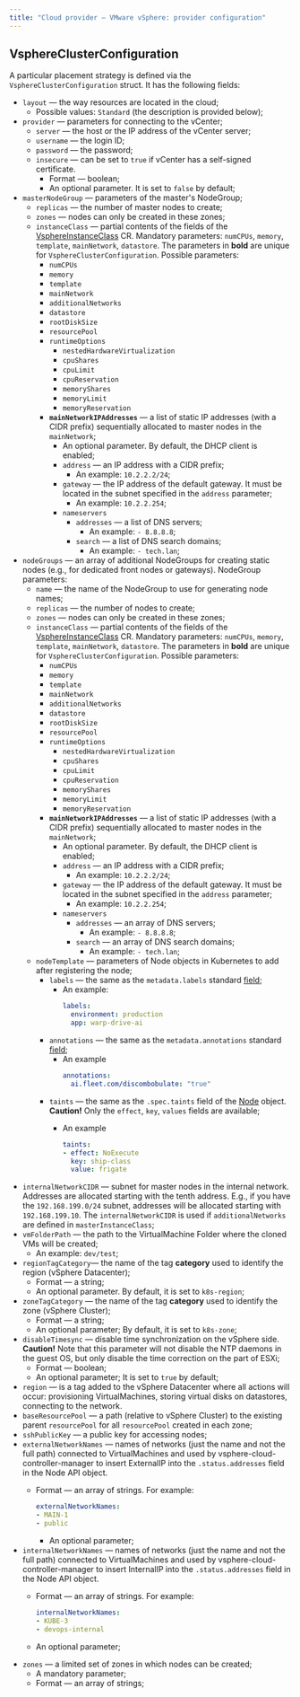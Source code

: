 ```yaml
---
title: "Cloud provider — VMware vSphere: provider configuration"
---
```


## VsphereClusterConfiguration
A particular placement strategy is defined via the `VsphereClusterConfiguration` struct. It has the following fields:
* `layout` — the way resources are located in the cloud;
  * Possible values: `Standard` (the description is provided below);
* `provider` — parameters for connecting to the vCenter;
  * `server` — the host or the IP address of the vCenter server;
  * `username` — the login ID;
  * `password` — the password;
  * `insecure` — can be set to `true` if vCenter has a self-signed certificate.
    * Format — boolean;
    * An optional parameter. It is set to `false` by default;
* `masterNodeGroup` — parameters of the master's NodeGroup;
  * `replicas` — the number of master nodes to create;
  * `zones` — nodes can only be created in these zones;
  * `instanceClass` — partial contents of the fields of the [VsphereInstanceClass](cr.html#vsphereinstanceclass) CR. Mandatory parameters: `numCPUs`, `memory`, `template`, `mainNetwork`, `datastore`.  The parameters in **bold** are unique for  `VsphereClusterConfiguration`. Possible parameters:
    * `numCPUs`
    * `memory`
    * `template`
    * `mainNetwork`
    * `additionalNetworks`
    * `datastore`
    * `rootDiskSize`
    * `resourcePool`
    * `runtimeOptions`
      * `nestedHardwareVirtualization`
      * `cpuShares`
      * `cpuLimit`
      * `cpuReservation`
      * `memoryShares`
      * `memoryLimit`
      * `memoryReservation`
    * **`mainNetworkIPAddresses`** —  a list of static IP addresses (with a CIDR prefix) sequentially allocated to master nodes in the `mainNetwork`;
      * An optional parameter. By default, the DHCP client is enabled;
      * `address` — an IP address with a CIDR prefix;
        * An example: `10.2.2.2/24`;
      * `gateway` — the IP address of the default gateway. It must be located in the subnet specified in the `address` parameter;
        * An example: `10.2.2.254`;
      * `nameservers`
        * `addresses` — a list of DNS servers;
          * An example: `- 8.8.8.8`;
        * `search` — a list of DNS search domains;
          * An example: `- tech.lan`;
* `nodeGroups` — an array of additional NodeGroups for creating static nodes (e.g., for dedicated front nodes or gateways). NodeGroup parameters:
  * `name` — the name of the NodeGroup to use for generating node names;
  * `replicas` — the number of nodes to create;
  * `zones` — nodes can only be created in these zones;
  * `instanceClass` — partial contents of the fields of the [VsphereInstanceClass](cr.html#vsphereinstanceclass) CR. Mandatory parameters: `numCPUs`, `memory`, `template`, `mainNetwork`, `datastore`.  The parameters in **bold** are unique for  `VsphereClusterConfiguration`. Possible parameters:
    * `numCPUs`
    * `memory`
    * `template`
    * `mainNetwork`
    * `additionalNetworks`
    * `datastore`
    * `rootDiskSize`
    * `resourcePool`
    * `runtimeOptions`
      * `nestedHardwareVirtualization`
      * `cpuShares`
      * `cpuLimit`
      * `cpuReservation`
      * `memoryShares`
      * `memoryLimit`
      * `memoryReservation`
    * **`mainNetworkIPAddresses`** — a list of static IP addresses (with a CIDR prefix) sequentially allocated to master nodes in the `mainNetwork`;
      * An optional parameter. By default, the DHCP client is enabled;
      * `address` — an IP address with a CIDR prefix;
        * An example: `10.2.2.2/24`;
      * `gateway` — the IP address of the default gateway. It must be located in the subnet specified in the `address` parameter;
        * An example: `10.2.2.254`;
      * `nameservers`
        * `addresses` — an array of DNS servers;
          * An example: `- 8.8.8.8`;
        * `search` — an array of DNS search domains;
          * An example: `- tech.lan`;
  * `nodeTemplate` — parameters of Node objects in Kubernetes to add after registering the node;
    * `labels` — the same as the `metadata.labels` standard [field](https://kubernetes.io/docs/reference/generated/kubernetes-api/v1.20/#objectmeta-v1-meta);
      * An example:
        ```yaml
        labels:
          environment: production
          app: warp-drive-ai
        ```
    * `annotations` — the same as the `metadata.annotations` standard [field](https://kubernetes.io/docs/reference/generated/kubernetes-api/v1.20/#objectmeta-v1-meta);
      * An example
        ```yaml
        annotations:
          ai.fleet.com/discombobulate: "true"
        ```
    * `taints` — the same as the `.spec.taints` field of the [Node](https://kubernetes.io/docs/reference/generated/kubernetes-api/v1.20/#taint-v1-core) object. **Caution!** Only the `effect`, `key`, `values` fields are available;
      * An example

        ```yaml
        taints:
        - effect: NoExecute
          key: ship-class
          value: frigate
        ```
* `internalNetworkCIDR` — subnet for master nodes in the internal network. Addresses are allocated starting with the tenth address. E.g., if you have the `192.168.199.0/24` subnet, addresses will be allocated starting with  `192.168.199.10`. The `internalNetworkCIDR` is used if `additionalNetworks` are defined in `masterInstanceClass`;
* `vmFolderPath` — the path to the VirtualMachine Folder where the cloned VMs will be created;
  * An example: `dev/test`;
* `regionTagCategory`— the name of the tag **category** used to identify the region (vSphere Datacenter);
  * Format — a string;
  * An optional parameter. By default, it is set to `k8s-region`;
* `zoneTagCategory` — the name of the tag **category** used to identify the zone (vSphere Cluster);
  * Format — a string;
  * An optional parameter; By default, it is set to `k8s-zone`;
* `disableTimesync` — disable time synchronization on the vSphere side. **Caution!** Note that this parameter will not disable the NTP daemons in the guest OS, but only disable the time correction on the part of ESXi;
  * Format — boolean;
  * An optional parameter; It is set to `true` by default;
* `region` — is a tag added to the vSphere Datacenter where all actions will occur: provisioning VirtualMachines, storing virtual disks on datastores, connecting to the network.
* `baseResourcePool` — a path (relative to vSphere Cluster) to the existing parent `resourcePool` for all `resourcePool` created in each zone;
* `sshPublicKey` — a public key for accessing nodes;
* `externalNetworkNames` — names of networks (just the name and not the full path) connected to VirtualMachines and used by vsphere-cloud-controller-manager to insert ExternalIP into the `.status.addresses` field in the Node API object.
  * Format — an array of strings. For example:

    ```yaml
    externalNetworkNames:
    - MAIN-1
    - public
    ```

    * An optional parameter;
* `internalNetworkNames` — names of networks (just the name and not the full path) connected to VirtualMachines and used by vsphere-cloud-controller-manager to insert InternalIP into the `.status.addresses` field in the Node API object.
  * Format — an array of strings. For example:

    ```yaml
    internalNetworkNames:
    - KUBE-3
    - devops-internal
    ```

  * An optional parameter;
* `zones` — a limited set of zones in which nodes can be created;
  * A mandatory parameter;
  * Format — an array of strings;
